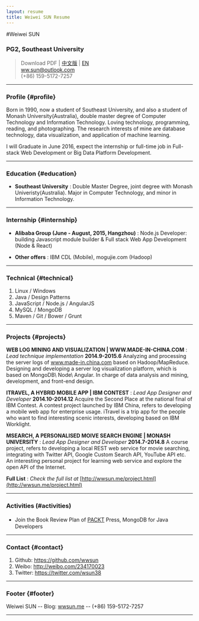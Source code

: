 ```yaml
---
layout: resume
title: Weiwei SUN Resume
---
```


#Weiwei SUN

### PG2, Southeast University

> Download PDF | [中文版](/data/resume_chn.pdf) | [EN](/data/resume_en.pdf)  
> [ww.sun@outlook.com](ww.sun@outlook.com)  
> (+86) 159-5172-7257

------

### Profile {#profile}

Born in 1990, now a student of Southeast University, and also a student of Monash University(Australia), double master degree of Computer Technology and Information Technology. Loving technology, programming, reading, and photographing. The research interests of mine are database technology, data visualization, and application of machine learning. 

I will Graduate in June 2016, expect the internship or full-time job in Full-stack Web Development or Big Data Platform Development.

------

### Education {#education}

* __Southeast University__
  : Double Master Degree, joint degree with Monash Univeristy(Australia). Major in Computer Technology, and minor in Information Technology.

-------

### Internship {#internship}

* __Alibaba Group (June - August, 2015, Hangzhou)__
  : Node.js Developer: building Javascript module builder & Full stack Web App Development (Node & React)

* __Other offers__
  : IBM CDL (Mobile), mogujie.com (Hadoop)

-------

### Technical {#technical}

1. Linux / Windows
2. Java / Design Patterns
2. JavaScript / Node.js / AngularJS
3. MySQL / MongoDB
3. Maven / Git / Bower / Grunt

------

### Projects {#projects}

__WEB LOG MINING AND VISUALIZATION | WWW.MADE-IN-CHINA.COM__
: *Lead technique implementation*
  __2014.9-2015.6__
  Analyzing and processing the server logs of www.made-in.china.com based on Hadoop/MapReduce. Designing and developing a server log visualization platform, which is based on MongoDB\ Node\ Angular. In charge of data analysis and mining, development, and front-end design.
<br>

__ITRAVEL, A HYBRID MOBILE APP | IBM CONTEST__
: *Lead App Designer and Developer*
  __2014.10-2014.12__
  Acquire the Second Place at the national final of IBM Contest. A contest project launched by IBM China, refers to developing a mobile web app for enterprise usage. iTravel is a trip app for the people who want to find interesting scenic interests, developing based on IBM Worklight.
<br>

__MSEARCH, A PERSONALISED MOIVE SEARCH ENGINE | MONASH UNIVERSITY__
: *Lead App Designer and Developer*
  __2014.7-2014.8__
  A course project, refers to developing a local REST web service for movie searching, integrating with Twitter API, Google Custom Search API, YouTube API etc. An interesting personal project for learning web service and explore the open API of the Internet.
<br>

__Full List__
: *Check the full list at*
  [http://wwsun.me/project.html](http://wwsun.me/project.html)

------

### Activities (#activities)

- Join the Book Review Plan of [PACKT](https://www.packtpub.com) Press, MongoDB for Java　Developers

------

### Contact {#contact}

1. Github: https://github.com/wwsun
2. Weibo: http://weibo.com/234170023
3. Twitter: https://twitter.com/wsun38

------

### Footer {#footer}

Weiwei SUN -- Blog: [wwsun.me](http://wwsun.me) -- (+86) 159-5172-7257

------